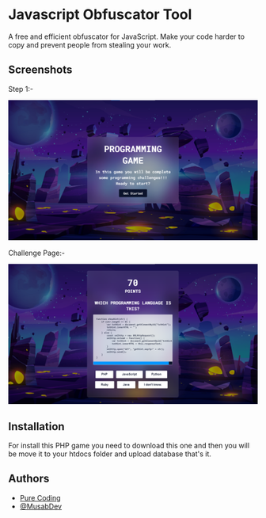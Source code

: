 # Javascript Obfuscator Tool
A free and efficient obfuscator for JavaScript. Make your code harder to copy and prevent people from stealing your work.

## Screenshots

Step 1:-

![App Screenshot](https://github.com/MusabDev/programming-game/blob/main/assets/screenshots/1.png?raw=true)


Challenge Page:-

![App Screenshot](https://github.com/MusabDev/programming-game/blob/main/assets/screenshots/2.png?raw=true)
## Installation 

For install this PHP game you need to download this one and then you will be move it to your htdocs folder and upload database that's it.
## Authors

- [Pure Coding](https://youtube.com/PureCoding/)
- [@MusabDev](https://www.github.com/MusabDev/)
